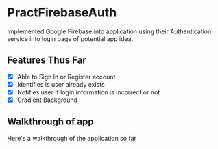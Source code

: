 # PractFirebaseAuth

Implemented Google Firebase into application using their Authentication service into login page of potential app idea.

## Features Thus Far

- [x] Able to Sign In or Register account
- [x] Identifies is user already exists
- [x] Notifies user if login information is incorrect or not
- [x] Gradient Background

## Walkthrough of app

Here's a walkthrough of the application so far

